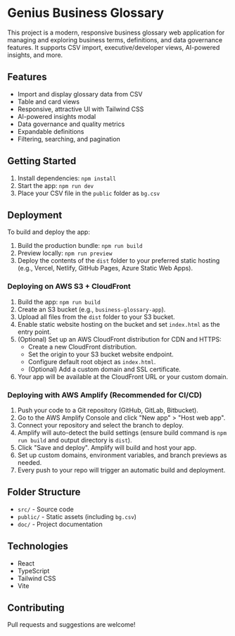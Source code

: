 # Genius Business Glossary

This project is a modern, responsive business glossary web application for managing and exploring business terms, definitions, and data governance features. It supports CSV import, executive/developer views, AI-powered insights, and more.

## Features
- Import and display glossary data from CSV
- Table and card views
- Responsive, attractive UI with Tailwind CSS
- AI-powered insights modal
- Data governance and quality metrics
- Expandable definitions
- Filtering, searching, and pagination

## Getting Started
1. Install dependencies: `npm install`
2. Start the app: `npm run dev`
3. Place your CSV file in the `public` folder as `bg.csv`

## Deployment
To build and deploy the app:
1. Build the production bundle: `npm run build`
2. Preview locally: `npm run preview`
3. Deploy the contents of the `dist` folder to your preferred static hosting (e.g., Vercel, Netlify, GitHub Pages, Azure Static Web Apps).

### Deploying on AWS S3 + CloudFront
1. Build the app: `npm run build`
2. Create an S3 bucket (e.g., `business-glossary-app`).
3. Upload all files from the `dist` folder to your S3 bucket.
4. Enable static website hosting on the bucket and set `index.html` as the entry point.
5. (Optional) Set up an AWS CloudFront distribution for CDN and HTTPS:
   - Create a new CloudFront distribution.
   - Set the origin to your S3 bucket website endpoint.
   - Configure default root object as `index.html`.
   - (Optional) Add a custom domain and SSL certificate.
6. Your app will be available at the CloudFront URL or your custom domain.

### Deploying with AWS Amplify (Recommended for CI/CD)
1. Push your code to a Git repository (GitHub, GitLab, Bitbucket).
2. Go to the AWS Amplify Console and click "New app" > "Host web app".
3. Connect your repository and select the branch to deploy.
4. Amplify will auto-detect the build settings (ensure build command is `npm run build` and output directory is `dist`).
5. Click "Save and deploy". Amplify will build and host your app.
6. Set up custom domains, environment variables, and branch previews as needed.
7. Every push to your repo will trigger an automatic build and deployment.

## Folder Structure
- `src/` - Source code
- `public/` - Static assets (including `bg.csv`)
- `doc/` - Project documentation

## Technologies
- React
- TypeScript
- Tailwind CSS
- Vite

## Contributing
Pull requests and suggestions are welcome!
